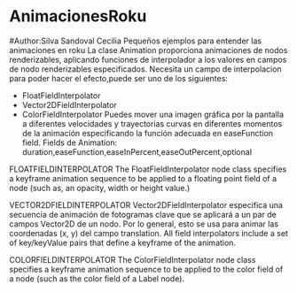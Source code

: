 # AnimacionesRoku
#Author:Silva Sandoval Cecilia
Pequeños ejemplos para entender las animaciones en roku
La clase  Animation proporciona animaciones de nodos renderizables, aplicando funciones de interpolador
a los valores en campos de nodo renderizables especificados.
Necesita un campo de interpolacion para poder hacer el efecto,puede ser uno de los siguientes:
- FloatFieldInterpolator
- Vector2DFieldInterpolator
- ColorFieldInterpolator
Puedes mover una imagen gráfica por la pantalla a diferentes velocidades y trayectorias curvas en 
diferentes momentos de la animación especificando la función adecuada en easeFunction field.
Fields de Animation: duration,easeFunction,easeInPercent,easeOutPercent,optional

FLOATFIELDINTERPOLATOR
The FloatFieldInterpolator node class specifies a keyframe animation sequence to be applied to a 
floating point field of a node (such as, an opacity, width or height value.)

VECTOR2DFIELDINTERPOLATOR
Vector2DFieldInterpolator especifica una secuencia de animación de fotogramas clave que se aplicará 
a un par de campos Vector2D de un nodo. Por lo general, esto se usa para animar las coordenadas (x, y)
del campo translation.
All field interpolators include a set of key/keyValue pairs that define a keyframe of the animation. 

COLORFIELDINTERPOLATOR
The ColorFieldInterpolator node class specifies a keyframe animation sequence to be applied 
to the color field of a node (such as the color field of a Label node).
